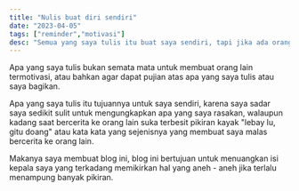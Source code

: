 ```yaml
---
title: "Nulis buat diri sendiri"
date: "2023-04-05"
tags: ["reminder","motivasi"]
desc: "Semua yang saya tulis itu buat saya sendiri, tapi jika ada orang yang bisa mengambil manfaat itu lebih baik"
---
```

Apa yang saya tulis bukan semata mata untuk membuat orang lain termotivasi, atau bahkan agar dapat pujian atas apa yang saya tulis atau saya bagikan.

Apa yang saya tulis itu tujuannya untuk saya sendiri, karena saya sadar saya sedikit sulit untuk mengungkapkan apa yang saya rasakan, walaupun kadang saat bercerita ke orang lain suka terbesit pikiran kayak "lebay lu, gitu doang" atau kata kata yang sejenisnya yang membuat saya malas bercerita ke orang lain.

Makanya saya membuat blog ini, blog ini bertujuan untuk menuangkan isi kepala saya yang terkadang memikirkan hal yang aneh - aneh jika terlalu menampung banyak pikiran.